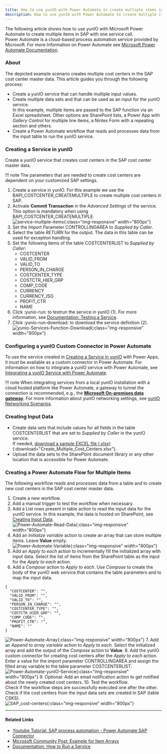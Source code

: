 ```yaml
---
title: How to use yunIO with Power Automate to create multiple items in SAP
description: How to use yunIO with Power Automate to create multiple items in SAP
---
```


The following article shows how to use yunIO with Microsoft Power Automate to create multiple items in SAP with one service call.<br>
Power Automate is a cloud-based process automation service provided by Microsoft. For more Information on Power Automate see [Microsoft Power Automate Documentation](https://docs.microsoft.com/en-us/power-automate/).

### About
The depicted example scenario creates multiple cost centers in the SAP cost center master data. This article guides you through the following process:
- Create a yunIO service that can handle multiple input values.
- Create multiple data sets and that can be used as an input for the yunIO service.<br>
In this example, multiple items are passed to the SAP function via an Excel spreadsheet. 
Other options are SharePoint lists, a Power App with *Gallery Control* for multiple line items, a Nintex Form with a repeating section and others.
- Create a Power Automate workflow that reads and processes data from the input table to run the yunIO service.

### Creating a Service in yunIO

Create a yunIO service that creates cost centers in the SAP cost center master data.

!!! note
    The parameters that are needed to create cost centers are dependent on your customized SAP settings.

1. Create a service in yunIO. For this example we use the BAPI_COSTCENTER_CREATEMULTIPLE to create multiple cost centers in SAP.
2. Activate **Commit Transaction** in the *Advanced Settings* of the service.
This option is mandatory when using BAPI_COSTCENTER_CREATEMULTIPLE.<br>
![service-multiple-items](../assets/images/yunio/articles/service-multiple-items.png){:class="img-responsive" width="800px"}
3. Set the Import Parameter CONTROLLINGAREA to *Supplied by Caller*.
4. Select the table *RETURN* for the output. The data in this table can be used for exception handling.
5. Set the following items of the table COSTCENTERLIST to *Supplied by Caller*:<br>
	- COSTCENTER<br>
	- VALID_FROM<br>
	- VALID_TO<br>
	- PERSON_IN_CHARGE<br>
	- COSTCENTER_TYPE<br>
	- COSTCTR_HIER_GRP<br>
	- COMP_CODE<br>
	- CURRENCY<br>
	- CURRENCY_ISO<br>
	- PROFIT_CTR<br>
	- NAME<br>
6. Click :yunio-run: to testrun the service in yunIO (1). For more information, see [Documentation: Testing a Service](https://help.theobald-software.com/en/yunio/run-services#testing-a-service).
7. Click :yunio-run-download: to download the service definition (2).<br>
![yunio-Services-Function-Download](../assets/images/yunio/articles/yunio-run-services-function-download.png){:class="img-responsive" width="800px"}

### Configuring a yunIO Custom Connector in Power Automate

To use the service created in [Creating a Service in yunIO](#creating-a-service-in-yunio) with Power Apps, it must be available as a custom connector in Power Automate. 
For information on how to integrate a yunIO service with Power Automate, see [Integrating a yunIO Service with Power Automate](https://kb.theobald-software.com/yunio/integrating-a-yunio-service-with-power-automate). 

!!! note
    When integrating services from a local yunIO installation with a cloud hosted platform like Power Automate, a gateway to tunnel the connection is recommended, e.g., the [**Microsoft On-premises data gateway**](https://docs.microsoft.com/en-us/data-integration/gateway/).
    For more information about yunIO networking settings, see [yunIO Networking Scenarios](https://kb.theobald-software.com/yunio/networking).

### Creating Input Data 

- Create data sets that include values for all fields in the table COSTCENTERLIST that are set to *Supplied by Caller* in the yunIO service.<br>
If needed, [download a sample EXCEL file (.xlsx)](/files/yunio/Create_Multiple_Cost_Centers.xlsx){:download="Create_Multiple_Cost_Centers.xlsx"}.
- Upload the data sets to the SharePoint document library or any other location that is accessible for Power Automate.
 
### Creating a Power Automate Flow for Multiple Items 

The following workflow reads and processes data from a table and to create new cost centers in the SAP cost center master data.
1. Create a new workflow.
2. Add a manual trigger to test the workflow when necessary.
3. Add a List rows present in table action to read the input data for the yunIO service. In this example, the data is hosted on SharePoint, see [Creating Input Data](#creating-input-data).<br>
![Power-Automate-Read-Data](../assets/images/yunio/articles/Power-Automate-Read-Data.png){:class="img-responsive" width="800px"}
4. Add an *Initialize variable* action to create an array that can store multiple items. Leave **Value** empty.<br>
![Power-Automate-Variable](../assets/images/yunio/articles/Power-Automate-Variable.png){:class="img-responsive" width="800px"}
5. Add an *Apply to each* action to incrementally fill the initialized array with input data. 
Select the list of items from the SharePoint table as the input for the *Apply to each* action.
6. Add a *Compose* action to *Apply to each*. 
Use *Compose* to create the body of the yunIO web service that contains the table parameters and to map the input data.<br>
```
{
  "COSTCENTER": "",
  "VALID_FROM": "",
  "VALID_TO": "",
  "PERSON_IN_CHARGE": "",
  "COSTCENTER_TYPE": "",
  "COSTCTR_HIER_GRP": "",
  "COMP_CODE": "",
  "PROFIT_CTR": "",
  "NAME": ""
}
```
![Power-Automate-Array](../assets/images/yunio/articles/Power-Automate-Array.png){:class="img-responsive" width="800px"}
7. Add an *Append to array variable* action to *Apply to each*. 
Select the initialized array and add the output of the *Compose* action to **Value**.
8. Add the yunIO custom connector for creating cost centers after the *Apply to each* action.<br>
Enter a value for the import parameter CONTROLLINGAREA and assign the filled array variable to the table parameter COSTCENTERLIST.<br>
![Power-Automate-yunIO-Service](../assets/images/yunio/articles/Power-Automate-yunIO-Service.png){:class="img-responsive" width="800px"}
9. Optional: Add an email notification action to get notified about the newly created cost centers.
10.	Test the workflow.<br>
Check if the workflow steps are successfully executed one after the other.<br>
Check if the cost centers from the input data sets are created in SAP (table CSKS).<br>
![SAP_cost-centers](../assets/images/yunio/articles/SAP_cost-centers.png){:class="img-responsive" width="800px"}

******

#### Related Links
- [Youtube Tutorial: SAP process automation - Power Automate SAP Connector](https://youtu.be/k_yL8Bphfus)
- [Microsoft Community Post: Example for Item Arrays](https://powerusers.microsoft.com/t5/Building-Flows/Build-JSON-object/m-p/113188#M11041)
- [Documentation: How to Run a Service](https://help.theobald-software.com/en/yunio#how-to-run-a-service)

